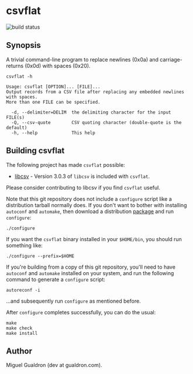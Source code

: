 # csvflat
![build status](https://github.com/mgualdron/csvflat/actions/workflows/c-cpp.yml/badge.svg)

## Synopsis

A trivial command-line program to replace newlines (0x0a) and carriage-returns
(0x0d) with spaces (0x20).

```
csvflat -h

Usage: csvflat [OPTION]... [FILE]...
Output records from a CSV file after replacing any embedded newlines with spaces.
More than one FILE can be specified.

  -d, --delimiter=DELIM  the delimiting character for the input FILE(s)
  -Q, --csv-quote        CSV quoting character (double-quote is the default)
  -h, --help             This help
```

## Building csvflat

The following project has made `csvflat` possible:

- [libcsv](https://github.com/rgamble/libcsv) - Version 3.0.3 of `libcsv` is included with `csvflat`.

Please consider contributing to libcsv if you find `csvflat` useful.

Note that this git repository does not include a `configure` script like a 
distribution tarball normally does.  If you don't want to bother with 
installing `autoconf` and `automake`, then download a distribution
[package](https://github.com/mgualdron/csvflat/releases/download/v0.0.1/csvflat-0.0.1.tar.gz)
and run `configure`:

```
./configure
```

If you want the `csvflat` binary installed in your `$HOME/bin`, you should 
run something like:

```
./configure --prefix=$HOME
```

If you're building from a copy of this git repository, you'll need to have 
`autoconf` and `automake` installed on your system, and run the following 
command to generate a `configure` script:

```
autoreconf -i
```

...and subsequently run `configure` as mentioned before.

After `configure` completes successfully, you can do the usual:

```
make
make check
make install
```

## Author

Miguel Gualdron (dev at gualdron.com).
